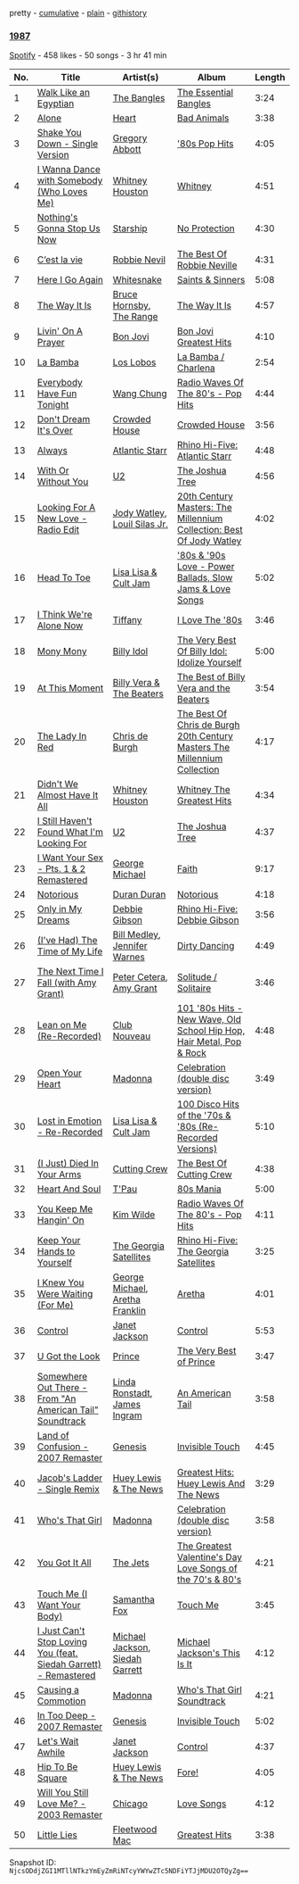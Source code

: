 pretty - [cumulative](/playlists/cumulative/6sKz6mI28U6Dcj7a8WpRnQ.md) - [plain](/playlists/plain/6sKz6mI28U6Dcj7a8WpRnQ) - [githistory](https://github.githistory.xyz/mackorone/spotify-playlist-archive/blob/main/playlists/plain/6sKz6mI28U6Dcj7a8WpRnQ)

### [1987](https://open.spotify.com/playlist/6sKz6mI28U6Dcj7a8WpRnQ)

> 

[Spotify](https://open.spotify.com/user/spotify) - 458 likes - 50 songs - 3 hr 41 min

| No. | Title | Artist(s) | Album | Length |
|---|---|---|---|---|
| 1 | [Walk Like an Egyptian](https://open.spotify.com/track/1Jwc3ODLQxtbnS8M9TflSP) | [The Bangles](https://open.spotify.com/artist/51l0uqRxGaczYr4271pVIC) | [The Essential Bangles](https://open.spotify.com/album/4yaX6Gmlvo42PnGgBdhzGf) | 3:24 |
| 2 | [Alone](https://open.spotify.com/track/54b8qPFqYqIndfdxiLApea) | [Heart](https://open.spotify.com/artist/34jw2BbxjoYalTp8cJFCPv) | [Bad Animals](https://open.spotify.com/album/56dfEbntfVTMCxjrjggL1e) | 3:38 |
| 3 | [Shake You Down \- Single Version](https://open.spotify.com/track/4RiagUUJVbGgQpo9S86Wn6) | [Gregory Abbott](https://open.spotify.com/artist/6zdcmro5vDQSUjeioajL2r) | ['80s Pop Hits](https://open.spotify.com/album/7xY34kpisIxOv8WMnNN8wg) | 4:05 |
| 4 | [I Wanna Dance with Somebody \(Who Loves Me\)](https://open.spotify.com/track/7yqU5HODQU91zj8ahUaUX1) | [Whitney Houston](https://open.spotify.com/artist/6XpaIBNiVzIetEPCWDvAFP) | [Whitney](https://open.spotify.com/album/1wvEC2yY7koRQYebhrj1ZY) | 4:51 |
| 5 | [Nothing's Gonna Stop Us Now](https://open.spotify.com/track/2vEQ9zBiwbAVXzS2SOxodY) | [Starship](https://open.spotify.com/artist/0kObWap02DEg9EAJ3PBxzf) | [No Protection](https://open.spotify.com/album/6FTFKwFEs3hwpnj68VKXg3) | 4:30 |
| 6 | [C’est la vie](https://open.spotify.com/track/6Ce9ItNCpk2PkAMq5v6EEV) | [Robbie Nevil](https://open.spotify.com/artist/4NkLjsRsFnuPu9B4zqzBqq) | [The Best Of Robbie Neville](https://open.spotify.com/album/42fYChDO5P83qQ4NQs6bS4) | 4:31 |
| 7 | [Here I Go Again](https://open.spotify.com/track/29pzjF6ZkzcW3ofgOVbF0t) | [Whitesnake](https://open.spotify.com/artist/3UbyYnvNIT5DFXU4WgiGpP) | [Saints & Sinners](https://open.spotify.com/album/5HSdx1824FepWuf8NbG7B3) | 5:08 |
| 8 | [The Way It Is](https://open.spotify.com/track/6V50MyHPGhEmwYu0Wdyf0t) | [Bruce Hornsby](https://open.spotify.com/artist/2iM28IgKg89v1o7BTQAVPo), [The Range](https://open.spotify.com/artist/4374DY0rBAi0pCV6F9i00Y) | [The Way It Is](https://open.spotify.com/album/243jhZJtyIZtEkrD6vhRLn) | 4:57 |
| 9 | [Livin' On A Prayer](https://open.spotify.com/track/7qQnBfwXrw2tZNFG4Uf57N) | [Bon Jovi](https://open.spotify.com/artist/58lV9VcRSjABbAbfWS6skp) | [Bon Jovi Greatest Hits](https://open.spotify.com/album/0C8Poy7zwJ1kQh2sldyvHm) | 4:10 |
| 10 | [La Bamba](https://open.spotify.com/track/0uMMLry3hzWGn3q3loqMkm) | [Los Lobos](https://open.spotify.com/artist/6OWapcJm9xd55ci9CYbAuT) | [La Bamba / Charlena](https://open.spotify.com/album/0FPwLfwQWd91kV5rZTzMlZ) | 2:54 |
| 11 | [Everybody Have Fun Tonight](https://open.spotify.com/track/01OX9zj1h7mZsPj4CesRa4) | [Wang Chung](https://open.spotify.com/artist/6Zh3xrWlA0SA9Fsfj9AVwm) | [Radio Waves Of The 80's \- Pop Hits](https://open.spotify.com/album/5jyYlJdBiy75c2SBe0xq9K) | 4:44 |
| 12 | [Don't Dream It's Over](https://open.spotify.com/track/4rr67zXmEYf9ykLigeEsbv) | [Crowded House](https://open.spotify.com/artist/7ohlPA8dRBtCf92zaZCaaB) | [Crowded House](https://open.spotify.com/album/0Vw2BOifLhBx5mvnepOGVf) | 3:56 |
| 13 | [Always](https://open.spotify.com/track/3smjYriN3K7zQvfikuRwnK) | [Atlantic Starr](https://open.spotify.com/artist/2YdVmtVBpIrv0N6WiBzSqm) | [Rhino Hi\-Five: Atlantic Starr](https://open.spotify.com/album/2loSj6QPgMOblpOz3hMyYd) | 4:48 |
| 14 | [With Or Without You](https://open.spotify.com/track/3bcYb4HwWlytUFLny0e0Q1) | [U2](https://open.spotify.com/artist/51Blml2LZPmy7TTiAg47vQ) | [The Joshua Tree](https://open.spotify.com/album/586ZRfgsIckfcKvHVcGM4V) | 4:56 |
| 15 | [Looking For A New Love \- Radio Edit](https://open.spotify.com/track/7BeV8s7R68eqPelMmvp5tu) | [Jody Watley](https://open.spotify.com/artist/71aKjsWKYqASAffyIQaocZ), [Louil Silas Jr.](https://open.spotify.com/artist/4aknOZmKFnayYvd03Avoz6) | [20th Century Masters: The Millennium Collection: Best Of Jody Watley](https://open.spotify.com/album/2Fa9jKPOzCGh5Yw74wuSKE) | 4:02 |
| 16 | [Head To Toe](https://open.spotify.com/track/7vGekIpStYxbauCP2HcXPq) | [Lisa Lisa & Cult Jam](https://open.spotify.com/artist/1vgjN6nIPNKiiQGE9PtzTT) | ['80s & '90s Love \- Power Ballads, Slow Jams & Love Songs](https://open.spotify.com/album/4KHTMXXAAPPpDwVzRmsiis) | 5:02 |
| 17 | [I Think We're Alone Now](https://open.spotify.com/track/0n1NI4TnEw0SeXSS4DNhhb) | [Tiffany](https://open.spotify.com/artist/4C3uGP8vRDzxrhJxZiOjTe) | [I Love The '80s](https://open.spotify.com/album/3kUhdoIngon3As1jITSJHE) | 3:46 |
| 18 | [Mony Mony](https://open.spotify.com/track/3GfGTJ2xzC0rqKgdjNJLOC) | [Billy Idol](https://open.spotify.com/artist/7lzordPuZEXxwt9aoVZYmG) | [The Very Best Of Billy Idol: Idolize Yourself](https://open.spotify.com/album/0dvStBuexp9Chq1hg3Yjes) | 5:00 |
| 19 | [At This Moment](https://open.spotify.com/track/6LDRTOMCSx81hKXAk1LuHd) | [Billy Vera & The Beaters](https://open.spotify.com/artist/1QQBo7mfkehMjDfz1tj5Pq) | [The Best of Billy Vera and the Beaters](https://open.spotify.com/album/3f9rbliKGTav57Ivvb9Wzu) | 3:54 |
| 20 | [The Lady In Red](https://open.spotify.com/track/3lXQkvrg2G22lDsrZyR8pK) | [Chris de Burgh](https://open.spotify.com/artist/2RpHsROrX075xfIwHn6B2U) | [The Best Of Chris de Burgh 20th Century Masters The Millennium Collection](https://open.spotify.com/album/6ZMHlL0Q7TtVLpi95KaeZ7) | 4:17 |
| 21 | [Didn't We Almost Have It All](https://open.spotify.com/track/2WxRXUbJJFkJJkFyn8LfVj) | [Whitney Houston](https://open.spotify.com/artist/6XpaIBNiVzIetEPCWDvAFP) | [Whitney The Greatest Hits](https://open.spotify.com/album/4bXTYQ8nVBYO4k3C3TOVri) | 4:34 |
| 22 | [I Still Haven't Found What I'm Looking For](https://open.spotify.com/track/5MEMiHV54Y5ODV1zvEPsyp) | [U2](https://open.spotify.com/artist/51Blml2LZPmy7TTiAg47vQ) | [The Joshua Tree](https://open.spotify.com/album/586ZRfgsIckfcKvHVcGM4V) | 4:37 |
| 23 | [I Want Your Sex \- Pts\. 1 & 2 Remastered](https://open.spotify.com/track/6QnFHieoch6U9J8zfv6hml) | [George Michael](https://open.spotify.com/artist/19ra5tSw0tWufvUp8GotLo) | [Faith](https://open.spotify.com/album/34K1Kvskt9arWy8E1Gz3Lw) | 9:17 |
| 24 | [Notorious](https://open.spotify.com/track/1stJclD9IGUbxtUnl8CzG3) | [Duran Duran](https://open.spotify.com/artist/0lZoBs4Pzo7R89JM9lxwoT) | [Notorious](https://open.spotify.com/album/0XDQSfVgj5DM0P6w9qKQqP) | 4:18 |
| 25 | [Only in My Dreams](https://open.spotify.com/track/6EoAUmLaog9mUTMDtdVudr) | [Debbie Gibson](https://open.spotify.com/artist/18jZvCsW1PJ4FDQ5gEXuKp) | [Rhino Hi\-Five: Debbie Gibson](https://open.spotify.com/album/0bswIHG6d96JXSF2MdPk4G) | 3:56 |
| 26 | [\(I've Had\) The Time of My Life](https://open.spotify.com/track/5UqqOfFa9DYXALpCCF8VwB) | [Bill Medley](https://open.spotify.com/artist/1XE70WwxhnrXNAJYQQ9ygx), [Jennifer Warnes](https://open.spotify.com/artist/1BwHztAQKypBuy5WBEdJnG) | [Dirty Dancing](https://open.spotify.com/album/03HVo5MVOWQ4kilTtF1Czg) | 4:49 |
| 27 | [The Next Time I Fall \(with Amy Grant\)](https://open.spotify.com/track/7zSDDsIlks515d0tZGM64x) | [Peter Cetera](https://open.spotify.com/artist/5xWPOujQqd4wXyB08slZ9Z), [Amy Grant](https://open.spotify.com/artist/72Nhcx7prNk2ZCxhx0Y5es) | [Solitude / Solitaire](https://open.spotify.com/album/1O2sEdKLsSHROEyYgUQmnb) | 3:46 |
| 28 | [Lean on Me \(Re\-Recorded\)](https://open.spotify.com/track/6bKqSvTOPxkqv9rc1tRZSx) | [Club Nouveau](https://open.spotify.com/artist/4kEAjV4pCBOkoowYYQydvO) | [101 '80s Hits \- New Wave, Old School Hip Hop, Hair Metal, Pop & Rock](https://open.spotify.com/album/3GEXZ6g3tSqMRxzcSwKrU5) | 4:48 |
| 29 | [Open Your Heart](https://open.spotify.com/track/3kme5Qos8h04yrKxsgur79) | [Madonna](https://open.spotify.com/artist/6tbjWDEIzxoDsBA1FuhfPW) | [Celebration \(double disc version\)](https://open.spotify.com/album/43lok9zd7BW5CoYkXZs7S0) | 3:49 |
| 30 | [Lost in Emotion \- Re\-Recorded](https://open.spotify.com/track/6OdFo2eQH3q0qOAAxCdoCx) | [Lisa Lisa & Cult Jam](https://open.spotify.com/artist/1vgjN6nIPNKiiQGE9PtzTT) | [100 Disco Hits of the '70s & '80s \(Re\-Recorded Versions\)](https://open.spotify.com/album/1lgcwmrLLaoiW5Q125ZFG7) | 5:10 |
| 31 | [\(I Just\) Died In Your Arms](https://open.spotify.com/track/0YPXkQthLWrhNGoKTbwCJ8) | [Cutting Crew](https://open.spotify.com/artist/3cniTumSiUysiPWXapGx1i) | [The Best Of Cutting Crew](https://open.spotify.com/album/6P6YSjfWz53suf41Bqt9BH) | 4:38 |
| 32 | [Heart And Soul](https://open.spotify.com/track/4w7vjy63isbyWp2P7m4k3L) | [T'Pau](https://open.spotify.com/artist/47qTcvYlqJGAEsCI7BcENC) | [80s Mania](https://open.spotify.com/album/5hgzC9IxDx8wcos3LTGrCh) | 5:00 |
| 33 | [You Keep Me Hangin' On](https://open.spotify.com/track/06zAcTERy6OnugGpX21apj) | [Kim Wilde](https://open.spotify.com/artist/73a6pNH4YtLNgDbPQwXveo) | [Radio Waves Of The 80's \- Pop Hits](https://open.spotify.com/album/5jyYlJdBiy75c2SBe0xq9K) | 4:11 |
| 34 | [Keep Your Hands to Yourself](https://open.spotify.com/track/4MgGdPmbySSVLUPBxzQ7mx) | [The Georgia Satellites](https://open.spotify.com/artist/2hnzQ6eCFkxUIPsVcsdj8A) | [Rhino Hi\-Five: The Georgia Satellites](https://open.spotify.com/album/2V1agf5NiLNSziJTRSTDcS) | 3:25 |
| 35 | [I Knew You Were Waiting \(For Me\)](https://open.spotify.com/track/0f6pHbsLzpWxl5CfhOUjBA) | [George Michael](https://open.spotify.com/artist/19ra5tSw0tWufvUp8GotLo), [Aretha Franklin](https://open.spotify.com/artist/7nwUJBm0HE4ZxD3f5cy5ok) | [Aretha](https://open.spotify.com/album/7ykbGO2RgrrdQ1Yc6svUFy) | 4:01 |
| 36 | [Control](https://open.spotify.com/track/5vywtoD7fO1CP0B2wtm6I6) | [Janet Jackson](https://open.spotify.com/artist/4qwGe91Bz9K2T8jXTZ815W) | [Control](https://open.spotify.com/album/7GWkceE5McMVfffd1RGL6Y) | 5:53 |
| 37 | [U Got the Look](https://open.spotify.com/track/1w2eruYH50BnPSIJ8yM8tQ) | [Prince](https://open.spotify.com/artist/5a2EaR3hamoenG9rDuVn8j) | [The Very Best of Prince](https://open.spotify.com/album/5oQClEU6YXiVoaz4ZTmOOO) | 3:47 |
| 38 | [Somewhere Out There \- From "An American Tail" Soundtrack](https://open.spotify.com/track/6Zd6gSMyyjSybIw4lK9Ecy) | [Linda Ronstadt](https://open.spotify.com/artist/1sXbwvCQLGZnaH0Jp2HTVc), [James Ingram](https://open.spotify.com/artist/5bTTx0CRvZj1kRJwUsWWYo) | [An American Tail](https://open.spotify.com/album/3LcVWwdCl71oSq9MPEAjh9) | 3:58 |
| 39 | [Land of Confusion \- 2007 Remaster](https://open.spotify.com/track/6twIBPybEvGydyNzNz89FT) | [Genesis](https://open.spotify.com/artist/3CkvROUTQ6nRi9yQOcsB50) | [Invisible Touch](https://open.spotify.com/album/632b0oXuFpstA4DO2cUKdG) | 4:45 |
| 40 | [Jacob's Ladder \- Single Remix](https://open.spotify.com/track/3PMnGAts25JWoEBgc4iEYh) | [Huey Lewis & The News](https://open.spotify.com/artist/7A9yZMTrFZcgEWAX2kBfK6) | [Greatest Hits: Huey Lewis And The News](https://open.spotify.com/album/0u34k1ANjgZ47uQfG9yaLj) | 3:29 |
| 41 | [Who's That Girl](https://open.spotify.com/track/16cb7NuPz7j0BrQGXKo3zd) | [Madonna](https://open.spotify.com/artist/6tbjWDEIzxoDsBA1FuhfPW) | [Celebration \(double disc version\)](https://open.spotify.com/album/43lok9zd7BW5CoYkXZs7S0) | 3:58 |
| 42 | [You Got It All](https://open.spotify.com/track/2tjPr1eN1bQIYn7APY0YjR) | [The Jets](https://open.spotify.com/artist/3AHq6rutf72JF0ul8GB6G2) | [The Greatest Valentine's Day Love Songs of the 70's & 80's](https://open.spotify.com/album/122YsLqJbIpDqkVRcAGSYu) | 4:21 |
| 43 | [Touch Me \(I Want Your Body\)](https://open.spotify.com/track/5nvSfsMm1MXVvZOxd5ZdBX) | [Samantha Fox](https://open.spotify.com/artist/0ym94xKp2PIOJtTZKpxbAa) | [Touch Me](https://open.spotify.com/album/3Xh5AWXgCI7GCrFLMKWvSV) | 3:45 |
| 44 | [I Just Can't Stop Loving You \(feat\. Siedah Garrett\) \- Remastered](https://open.spotify.com/track/0it16By6VcfBXis67YMNbT) | [Michael Jackson](https://open.spotify.com/artist/3fMbdgg4jU18AjLCKBhRSm), [Siedah Garrett](https://open.spotify.com/artist/7EVlecngyrLHfQUqFMpwkT) | [Michael Jackson's This Is It](https://open.spotify.com/album/7pMVCMwGykuEu9rzTHxLCm) | 4:12 |
| 45 | [Causing a Commotion](https://open.spotify.com/track/3sX3c6QUPSAiKf77RZRf5B) | [Madonna](https://open.spotify.com/artist/6tbjWDEIzxoDsBA1FuhfPW) | [Who's That Girl Soundtrack](https://open.spotify.com/album/21vHnROXDZY51gJxsjTLXZ) | 4:21 |
| 46 | [In Too Deep \- 2007 Remaster](https://open.spotify.com/track/4P0uyibZjcXZLVeNOHBd8Q) | [Genesis](https://open.spotify.com/artist/3CkvROUTQ6nRi9yQOcsB50) | [Invisible Touch](https://open.spotify.com/album/632b0oXuFpstA4DO2cUKdG) | 5:02 |
| 47 | [Let's Wait Awhile](https://open.spotify.com/track/3333YXdcyths5CB8v28dZj) | [Janet Jackson](https://open.spotify.com/artist/4qwGe91Bz9K2T8jXTZ815W) | [Control](https://open.spotify.com/album/7GWkceE5McMVfffd1RGL6Y) | 4:37 |
| 48 | [Hip To Be Square](https://open.spotify.com/track/648BMGrt98kUbLo24A4vgj) | [Huey Lewis & The News](https://open.spotify.com/artist/7A9yZMTrFZcgEWAX2kBfK6) | [Fore!](https://open.spotify.com/album/5L0vaNLbzgP8RIJqs1zamE) | 4:05 |
| 49 | [Will You Still Love Me? \- 2003 Remaster](https://open.spotify.com/track/3dn6qXlHYAQpOqMTWxkGOR) | [Chicago](https://open.spotify.com/artist/3iDD7bnsjL9J4fO298r0L0) | [Love Songs](https://open.spotify.com/album/6CttJqwyQqtUbElzGjNrHa) | 4:12 |
| 50 | [Little Lies](https://open.spotify.com/track/08o75xMKmGrKny6GsXrNJW) | [Fleetwood Mac](https://open.spotify.com/artist/08GQAI4eElDnROBrJRGE0X) | [Greatest Hits](https://open.spotify.com/album/0LfM3PGkXE6KvJEE1HkOnz) | 3:38 |

Snapshot ID: `NjcsODdjZGI1MTllNTkzYmEyZmRiNTcyYWYwZTc5NDFiYTJjMDU2OTQyZg==`

